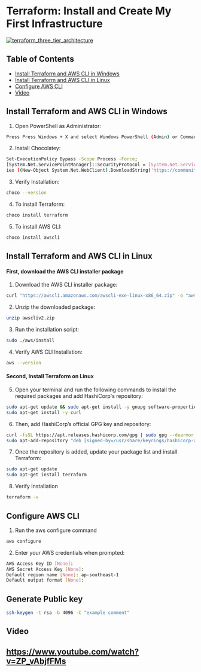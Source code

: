 # Terraform: Install and Create My First Infrastructure

[![terraform_three_tier_architecture](https://img.youtube.com/vi/QTXNUg4UYhI/0.jpg)](https://www.youtube.com/watch?v=QTXNUg4UYhI)

## Table of Contents
- [Install Terraform and AWS CLI in Windows](#install-terraform-and-aws-cli-in-windows)
- [Install Terraform and AWS CLI in Linux](#install-terraform-and-aws-cli-in-linux)
- [Configure AWS CLI](#configure-aws-cli)
- [Video](#video)

## Install Terraform and AWS CLI in Windows
1. Open PowerShell as Administrator:

```bash
Press Press Windows + X and select Windows PowerShell (Admin) or Command Prompt (Admin)
```

2. Install Chocolatey:

```bash
Set-ExecutionPolicy Bypass -Scope Process -Force; 
[System.Net.ServicePointManager]::SecurityProtocol = [System.Net.ServicePointManager]::SecurityProtocol -bor 3072; 
iex ((New-Object System.Net.WebClient).DownloadString('https://community.chocolatey.org/install.ps1'))
```

3. Verify Installation:

```bash
choco --version
```

4. To install Terraform:

```bash
choco install terraform
```

5. To install AWS CLI:

```bash
choco install awscli
```

## Install Terraform and AWS CLI in Linux
#### First, download the AWS CLI installer package
1. Download the AWS CLI installer package:

```bash
curl "https://awscli.amazonaws.com/awscli-exe-linux-x86_64.zip" -o "awscliv2.zip"
```

2. Unzip the downloaded package:

```bash
unzip awscliv2.zip
```

3. Run the installation script:

```bash
sudo ./aws/install
```

4. Verify AWS CLI Installation: 

```bash
aws --version
```
#### Second, Install Terraform on Linux
5. Open your terminal and run the following commands to install the required packages and add HashiCorp's repository:

```bash
sudo apt-get update && sudo apt-get install -y gnupg software-properties-common
sudo apt-get install -y curl
```

6. Then, add HashiCorp’s official GPG key and repository:

```bash
curl -fsSL https://apt.releases.hashicorp.com/gpg | sudo gpg --dearmor -o /usr/share/keyrings/hashicorp-archive-keyring.gpg
sudo apt-add-repository "deb [signed-by=/usr/share/keyrings/hashicorp-archive-keyring.gpg] https://apt.releases.hashicorp.com $(lsb_release -cs) main"
```

7. Once the repository is added, update your package list and install Terraform:

```bash
sudo apt-get update
sudo apt-get install terraform
```

8. Verify Installation

```bash
terraform -v
```

## Configure AWS CLI

1. Run the aws configure command

```bash
aws configure
```

2. Enter your AWS credentials when prompted:

```bash
AWS Access Key ID [None]: 
AWS Secret Access Key [None]: 
Default region name [None]: ap-southeast-1
Default output format [None]: 
```


## Generate Public key

```bash
ssh-keygen -t rsa -b 4096 -C "example comment"
```

## Video
## https://www.youtube.com/watch?v=ZP_vAbjfFMs

